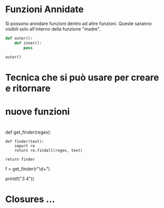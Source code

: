 # Funzioni Annidate

Si possono annidare funzioni dentro ad altre funzioni. Queste saranno visibili solo all'interno della funzione "madre".

```python
def outer():
    def inner():
        pass

outer()
```

# 
# Tecnica che si può usare per creare e ritornare
# nuove funzioni
#

def get_finder(regex):

    def finder(text):
        import re
        return re.findall(regex, text)

    return finder

f = get_finder(r"\d+")

print(f("3 4"))


#
# Closures ... 
#


